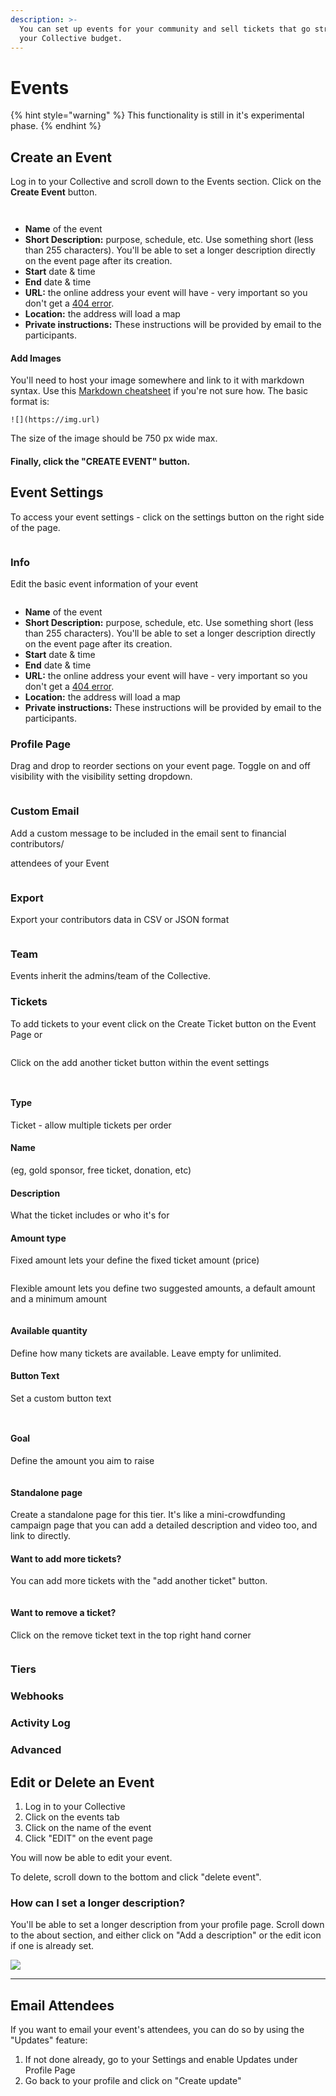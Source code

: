 ```yaml
---
description: >-
  You can set up events for your community and sell tickets that go straight to
  your Collective budget.
---
```


# Events

{% hint style="warning" %}
This functionality is still in it's experimental phase.
{% endhint %}

## Create an Event

Log in to your Collective and scroll down to the Events section. Click on the **Create Event** button.

<figure><img src="../.gitbook/assets/collectives_events_createevent_2022-09-13.png" alt=""><figcaption></figcaption></figure>

<figure><img src="../.gitbook/assets/collectives_events_create_2022-09-13.png" alt=""><figcaption></figcaption></figure>

* **Name** of the event
* **Short Description:** purpose, schedule, etc. Use something short (less than 255 characters). You'll be able to set a longer description directly on the event page after its creation.
* **Start** date & time
* **End** date & time
* **URL:** the online address your event will have - very important so you don't get a [404 error](events.md#i-cant-see-my-event-listed-or-get-a-404-error).
* **Location:** the address will load a map
* **Private instructions:** These instructions will be provided by email to the participants.&#x20;

#### Add Images

You'll need to host your image somewhere and link to it with markdown syntax. Use this [Markdown cheatsheet](https://github.com/adam-p/markdown-here/wiki/Markdown-Cheatsheet#images) if you're not sure how. The basic format is:

```
![](https://img.url)
```

The size of the image should be 750 px wide max.

#### Finally, click the "CREATE EVENT" button.

## Event Settings&#x20;

To access your event settings - click on the settings button on the right side of the page.&#x20;

<figure><img src="../.gitbook/assets/collectives_events_settings_2022-09-13.png" alt=""><figcaption></figcaption></figure>

### Info

Edit the basic event information of your event

<figure><img src="../.gitbook/assets/collectives_events_settingspage_2022-09-13.png" alt=""><figcaption></figcaption></figure>

* **Name** of the event
* **Short Description:** purpose, schedule, etc. Use something short (less than 255 characters). You'll be able to set a longer description directly on the event page after its creation.
* **Start** date & time
* **End** date & time
* **URL:** the online address your event will have - very important so you don't get a [404 error](events.md#i-cant-see-my-event-listed-or-get-a-404-error).
* **Location:** the address will load a map
* **Private instructions:** These instructions will be provided by email to the participants.&#x20;

### Profile Page

Drag and drop to reorder sections on your event page. Toggle on and off visibility with the visibility setting dropdown.&#x20;

<figure><img src="../.gitbook/assets/collectives_events_page_2022-09-13.png" alt=""><figcaption></figcaption></figure>

### Custom Email&#x20;

Add a custom message to be included in the email sent to financial contributors/

attendees of your Event

<figure><img src="../.gitbook/assets/collectives_events_email_2022-09-13.png" alt=""><figcaption></figcaption></figure>

### Export&#x20;

Export your contributors data in CSV or JSON format

<figure><img src="../.gitbook/assets/collectives_events_export_2022-09-13.png" alt=""><figcaption></figcaption></figure>

### Team

Events inherit the admins/team of the Collective.

### Tickets

To add tickets to your event click on the Create Ticket button on the Event Page or&#x20;

<figure><img src="../.gitbook/assets/collectives_events_hometickets_2022-09-13.png" alt=""><figcaption></figcaption></figure>



Click on the add another ticket button within the event settings

<figure><img src="../.gitbook/assets/collectives_events_tickets_2022-09-13.png" alt=""><figcaption></figcaption></figure>

<figure><img src="../.gitbook/assets/collectives_events_createtickets_2022-09-13 (1).png" alt=""><figcaption></figcaption></figure>

#### Type&#x20;

Ticket - allow multiple tickets per order&#x20;

#### Name&#x20;

(eg, gold sponsor, free ticket, donation, etc)

#### Description&#x20;

What the ticket includes or who it's for

#### Amount type

Fixed amount lets your define the fixed ticket amount (price)&#x20;

<figure><img src="../.gitbook/assets/collectives_events_fixedamount_2022-09-13.png" alt=""><figcaption></figcaption></figure>

Flexible amount lets you define two suggested amounts, a default amount and a minimum amount

<figure><img src="../.gitbook/assets/collectives_events_flexible_2022-09-13.png" alt=""><figcaption></figcaption></figure>

#### Available quantity

Define how many tickets are available. Leave empty for unlimited.&#x20;

#### Button Text&#x20;

Set a custom button text&#x20;

<figure><img src="../.gitbook/assets/collectives_events_buttontext_2022-09-13.png" alt=""><figcaption></figcaption></figure>

<figure><img src="../.gitbook/assets/collectives_events_examplebutton_2022-09-13.png" alt=""><figcaption></figcaption></figure>

#### Goal

Define the amount you aim to raise&#x20;

<figure><img src="../.gitbook/assets/collectives_events_goals_2022-09-13.png" alt=""><figcaption></figcaption></figure>

#### Standalone page

Create a standalone page for this tier. It's like a mini-crowdfunding campaign page that you can add a detailed description and video too, and link to directly.&#x20;

#### Want to add more tickets?

You can add more tickets with the "add another ticket" button.

<figure><img src="../.gitbook/assets/collectives_events_addmoretickets_2022-09-13.png" alt=""><figcaption></figcaption></figure>

#### Want to remove a ticket?

Click on the remove ticket text in the top right hand corner&#x20;

<figure><img src="../.gitbook/assets/collectives_events_removericket_2022-09-13.png" alt=""><figcaption></figcaption></figure>

### Tiers

### Webhooks

### Activity Log

### Advanced

## Edit or Delete an Event

1. Log in to your Collective
2. Click on the events tab
3. Click on the name of the event
4. Click "EDIT" on the event page

You will now be able to edit your event.

To delete, scroll down to the bottom and click "delete event".

### **How can I set a longer description?**

You'll be able to set a longer description from your profile page. Scroll down to the about section, and either click on "Add a description" or the edit icon if one is already set.

![](<../.gitbook/assets/image (16) (1).png>)

****



## Email Attendees

If you want to email your event's attendees, you can do so by using the "Updates" feature:

1. If not done already, go to your Settings and enable Updates under Profile Page
2. Go back to your profile and click on "Create update"

